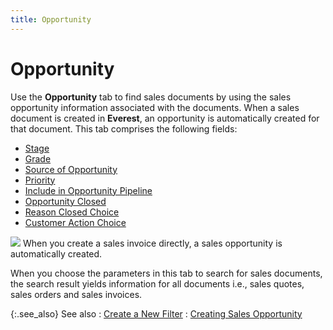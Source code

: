 ```yaml
---
title: Opportunity
---
```


# Opportunity


Use the **Opportunity** tab to find  sales documents by using the sales opportunity information associated  with the documents. When a sales document is created in **Everest**,  an opportunity is automatically created for that document. This tab comprises  the following fields:

- [Stage]({{site.sp_baseurl}}/find-utils/find-sales-docs-details/sales-opportunity-details/stage_opportunity_tab_find_sales.html)
- [Grade]({{site.sp_baseurl}}/find-utils/find-sales-docs-details/sales-opportunity-details/grade_opportunity_tab_find_sales.html)
- [Source  of Opportunity]({{site.sp_baseurl}}/find-utils/find-sales-docs-details/sales-opportunity-details/source_of_opportunity_opportunity_tab_find_sales.html)
- [Priority]({{site.sp_baseurl}}/find-utils/find-sales-docs-details/sales-opportunity-details/priority_opportunity_find_sales.html)
- [Include  in Opportunity Pipeline]({{site.sp_baseurl}}/find-utils/find-sales-docs-details/sales-opportunity-details/include_in_opportunity_pipeline_find_sales_documents_content.html)
- [Opportunity  Closed]({{site.sp_baseurl}}/find-utils/find-sales-docs-details/sales-opportunity-details/opportunity_closed_find_sales_documents_contents.html)
- [Reason  Closed Choice]({{site.sp_baseurl}}/find-utils/find-sales-docs-details/sales-opportunity-details/reason_closed_opportunity_tab_find_sales.html)
- [Customer  Action Choice]({{site.sp_baseurl}}/find-utils/find-sales-docs-details/sales-opportunity-details/customer_action_opportunity_tab_find_sales.html)



![]({{site.sp_baseurl}}/img/example.gif) When  you create a sales invoice directly, a sales opportunity is automatically  created.


When you choose the parameters in this tab to search for sales documents,  the search result yields information for all documents i.e., sales quotes,  sales orders and sales invoices.


{:.see_also}
See also
: [Create  a New Filter]({{site.sp_baseurl}}/find-utils/create-a-new-filter/create_a_new_filter_sales_filter.html)
: [Creating  Sales Opportunity]({{site.sp_baseurl}}/opportunity-management/create-a-sales-opportunity/creating_a_sales_opportunity.html)
